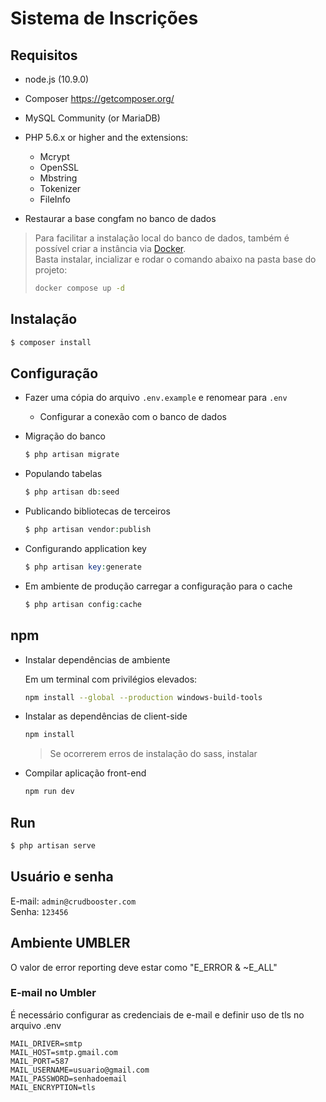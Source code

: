 # Sistema de Inscrições

## Requisitos

- node.js (10.9.0)
- Composer https://getcomposer.org/
- MySQL Community (or MariaDB)
- PHP 5.6.x or higher and the extensions:
  - Mcrypt
  - OpenSSL
  - Mbstring
  - Tokenizer
  - FileInfo

- Restaurar a base congfam no banco de dados

> Para facilitar a instalação local do banco de dados,
> também é possível criar a instância via [Docker](https://www.docker.com/).  
> Basta instalar, incializar e rodar o comando abaixo na pasta base do projeto:
> ```bash
> docker compose up -d
> ```

## Instalação

```php
$ composer install
```

## Configuração

- Fazer uma cópia do arquivo `.env.example` e renomear para `.env`
  - Configurar a conexão com o banco de dados

- Migração do banco
  ```php
  $ php artisan migrate
  ```
- Populando tabelas 
  ```php
  $ php artisan db:seed
  ```
- Publicando bibliotecas de terceiros
  ```php
  $ php artisan vendor:publish
  ```
- Configurando application key
  ```php
  $ php artisan key:generate
  ```
- Em ambiente de produção carregar a configuração para o cache
  ```php
  $ php artisan config:cache
  ```

## npm

- Instalar dependências de ambiente

  Em um terminal com privilégios elevados:
  ```bash
  npm install --global --production windows-build-tools
  ```

- Instalar as dependências de client-side
  ```bash
  npm install
  ```

  > Se ocorrerem erros de instalação do sass, instalar

- Compilar aplicação front-end
  ```bash
  npm run dev
  ```

## Run

```php
$ php artisan serve
```

## Usuário e senha

E-mail: `admin@crudbooster.com`  
Senha: `123456`

## Ambiente UMBLER

O valor de error reporting deve estar como "E_ERROR & ~E_ALL"

### E-mail no Umbler

É necessário configurar as credenciais de e-mail e definir uso de tls no arquivo .env

```
MAIL_DRIVER=smtp
MAIL_HOST=smtp.gmail.com
MAIL_PORT=587
MAIL_USERNAME=usuario@gmail.com
MAIL_PASSWORD=senhadoemail
MAIL_ENCRYPTION=tls
```
